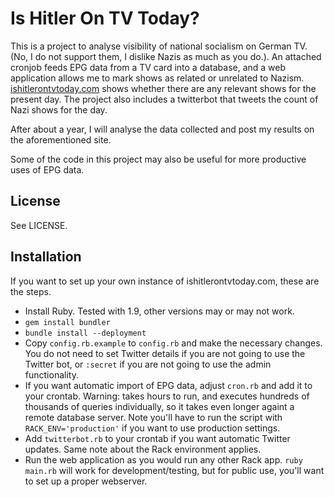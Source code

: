 # Is Hitler On TV Today?

This is a project to analyse visibility of national socialism on German TV. (No, I do not support them, I dislike Nazis as much as you do.).
An attached cronjob feeds EPG data from a TV card into a database, and a web application allows me to mark shows as related or unrelated to Nazism.
[ishitlerontvtoday.com](http://ishitlerontvtoday.com) shows whether there are any relevant shows for the present day.
The project also includes a twitterbot that tweets the count of Nazi shows for the day.

After about a year, I will analyse the data collected and post my results on the aforementioned site.

Some of the code in this project may also be useful for more productive uses of EPG data.

## License

See LICENSE.

## Installation

If you want to set up your own instance of ishitlerontvtoday.com, these are the steps.
* Install Ruby. Tested with 1.9, other versions may or may not work.
* `gem install bundler`
* `bundle install --deployment`
* Copy `config.rb.example` to `config.rb` and make the necessary changes. You do not need to set Twitter details if you are not going to use the Twitter bot, or `:secret` if you are not going to use the admin functionality.
* If you want automatic import of EPG data, adjust `cron.rb` and add it to your crontab. Warning: takes hours to run, and executes hundreds of thousands of queries individually, so it takes even longer againt a remote database server. Note you'll have to run the script with `RACK_ENV='production'` if you want to use production settings.
* Add `twitterbot.rb` to your crontab if you want automatic Twitter updates. Same note about the Rack environment applies.
* Run the web application as you would run any other Rack app. `ruby main.rb` will work for development/testing, but for public use, you'll want to set up a proper webserver.